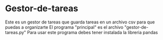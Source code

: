 # Gestor-de-tareas
Este es un gestor de tareas que guarda tareas en un archivo csv para que puedas a organizarte
El programa "principal" es el archivo "gestor-de-tareas.py"
Para usar este programa debes tener instalada la libreria pandas
